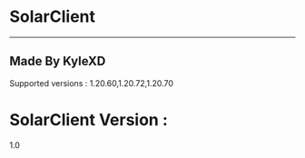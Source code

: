 # SolarClient
------------
Made By KyleXD
------------
Supported versions : 1.20.60,1.20.72,1.20.70
# SolarClient Version :
1.0
